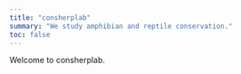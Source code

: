 ```yaml
---
title: "consherplab"
summary: "We study amphibian and reptile conservation."
toc: false
---
```

Welcome to consherplab.
